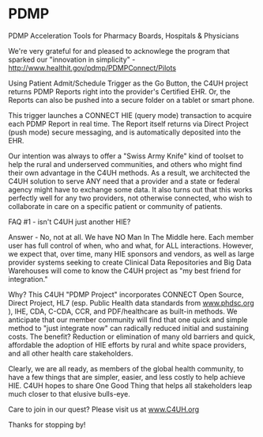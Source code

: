PDMP
====

PDMP Acceleration Tools for Pharmacy Boards, Hospitals &amp; Physicians

We're very grateful for and pleased to acknowlege the program that sparked our
"innovation in simplicity" - http://www.healthit.gov/pdmp/PDMPConnect/Pilots 

Using Patient Admit/Schedule Trigger as the Go Button, the C4UH project returns
PDMP Reports right into the provider's Certified EHR.  Or, the Reports can also
be pushed into a secure folder on a tablet or smart phone.  

This trigger launches a CONNECT HIE (query mode) transaction to acquire each
PDMP Report in real time.  The Report itself returns via Direct Project (push mode)
secure messaging, and is automatically deposited into the EHR.

Our intention was always to offer a "Swiss Army Knife" kind of toolset to help the
rural and underserved communities, and others who might find their own advantage in 
the C4UH methods.  As a result, we architected the C4UH solution to serve ANY need that
a provider and a state or federal agency might have to exchange some data.  It also
turns out that this works perfectly well for any two providers, not otherwise connected,
who wish to collaborate in care on a specific patient or community of patients.

FAQ #1 - isn't C4UH just another HIE?

Answer - No, not at all.  We have NO Man In The Middle here.  Each member user has full
control of when, who and what, for ALL interactions.  However, we expect that, over
time, many HIE sponsors and vendors, as well as large provider systems seeking to create
Clinical Data Repositories and Big Data Warehouses will come to know the C4UH project as
"my best friend for integration."

Why?  This C4UH "PDMP Project" incorporates CONNECT Open Source, Direct Project, HL7 (esp. Public
Health data standards from www.phdsc.org ), IHE, CDA, C-CDA, CCR, and PDF/healthcare as built-in
methods.  We anticipate that our member community will find that one quick and simple method to
"just integrate now" can radically reduced initial and sustaining costs. The benefit?  Reduction
or elimination of many old barriers and quick, affordable the adoption of HIE efforts by rural
and white space providers, and all other health care stakeholders.

Clearly, we are all ready, as members of the global health community, to have a few things
that are simpler, easier, and less costly to help achieve HIE.  C4UH hopes to share One Good Thing
that helps all stakeholders leap much closer to that elusive bulls-eye.

Care to join in our quest?  Please visit us at www.C4UH.org 

Thanks for stopping by!
